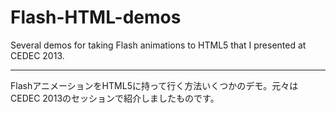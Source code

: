 Flash-HTML-demos
================

Several demos for taking Flash animations to HTML5 that I presented at CEDEC 2013.

---

FlashアニメーションをHTML5に持って行く方法いくつかのデモ。元々はCEDEC 2013のセッションで紹介しましたものです。